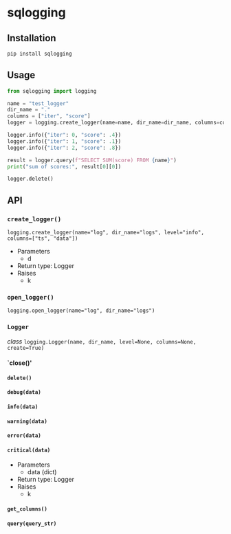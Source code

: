 # sqlogging

## Installation

```bash
pip install sqlogging
```

## Usage

```python
from sqlogging import logging

name = "test_logger"
dir_name = "."
columns = ["iter", "score"]
logger = logging.create_logger(name=name, dir_name=dir_name, columns=columns)

logger.info({"iter": 0, "score": .4})
logger.info({"iter": 1, "score": .1})
logger.info({"iter": 2, "score": .8})

result = logger.query(f"SELECT SUM(score) FROM {name}")
print("sum of scores:", result[0][0])

logger.delete()
```

## API

### `create_logger()`
`logging.create_logger(name="log", dir_name="logs", level="info", columns=["ts", "data"])`
* Parameters
  * d
* Return type: Logger
* Raises
  * k 

### `open_logger()`
`logging.open_logger(name="log", dir_name="logs")`

### `Logger`
*class* `logging.Logger(name, dir_name, level=None, columns=None, create=True)`

#### `close()'

#### `delete()`

#### `debug(data)`
#### `info(data)`
#### `warning(data)`
#### `error(data)`
#### `critical(data)`

* Parameters
  * data (dict)
* Return type: Logger
* Raises
  * k 

#### `get_columns()`

#### `query(query_str)`

